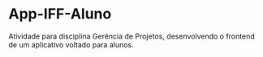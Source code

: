 # App-IFF-Aluno
Atividade para disciplina Gerência de Projetos, desenvolvendo o frontend de um aplicativo voltado para alunos.
